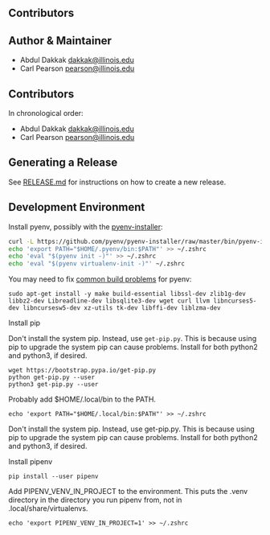 Contributors
------------

## Author & Maintainer

* Abdul Dakkak <dakkak@illinois.edu>
* Carl Pearson <pearson@illinois.edu>

## Contributors

In chronological order:

* Abdul Dakkak <dakkak@illinois.edu>
* Carl Pearson <pearson@illinois.edu>

## Generating a Release

See [RELEASE.md](RELEASE.md) for instructions on how to create a new release.

## Development Environment

Install pyenv, possibly with the [pyenv-installer](https://github.com/pyenv/pyenv-installer):

```bash
curl -L https://github.com/pyenv/pyenv-installer/raw/master/bin/pyenv-installer | bash
echo 'export PATH="$HOME/.pyenv/bin:$PATH"' >> ~/.zshrc
echo 'eval "$(pyenv init -)"' >> ~/.zshrc
echo 'eval "$(pyenv virtualenv-init -)"' ~/.zshrc
```

You may need to fix [common build problems](https://github.com/pyenv/pyenv/wiki/common-build-problems) for pyenv:

    sudo apt-get install -y make build-essential libssl-dev zlib1g-dev libbz2-dev Libreadline-dev libsqlite3-dev wget curl llvm libncurses5-dev libncursesw5-dev xz-utils tk-dev libffi-dev liblzma-dev


Install pip

Don't install the system pip. Instead, use `get-pip.py`.
This is because using pip to upgrade the system pip can cause problems.
Install for both python2 and python3, if desired.

    wget https://bootstrap.pypa.io/get-pip.py
    python get-pip.py --user
    python3 get-pip.py --user

Probably add $HOME/.local/bin to the PATH.

    echo 'export PATH="$HOME/.local/bin:$PATH"' >> ~/.zshrc


Don't install the system pip. Instead, use get-pip.py. This is because using pip to upgrade the system pip can cause problems. Install for both python2 and python3, if desired.

Install pipenv

    pip install --user pipenv

Add PIPENV_VENV_IN_PROJECT to the environment. This puts the .venv directory in the directory you run pipenv from, not in .local/share/virtualenvs.

    echo 'export PIPENV_VENV_IN_PROJECT=1' >> ~/.zshrc